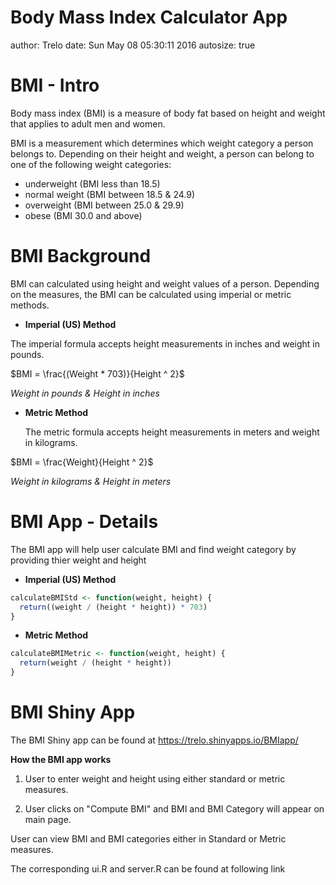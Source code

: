 Body Mass Index Calculator App
========================================================
author: Trelo
date: Sun May 08 05:30:11 2016
autosize: true

BMI - Intro
========================================================

Body mass index (BMI) is a measure of body fat based on height and weight that applies to adult men and women.

BMI is a measurement which determines which weight category a person belongs to. Depending on their height and weight, a person can belong to one of the following weight categories:

-	underweight (BMI less than 18.5)
-	normal weight (BMI between 18.5 & 24.9)
-	overweight (BMI between 25.0 & 29.9)
-	obese (BMI 30.0 and above)

BMI Background
========================================================
BMI can calculated using height and weight values of a person. Depending on the measures, the BMI can be calculated using imperial or metric methods.

- **Imperial (US) Method**

The imperial formula accepts height measurements in inches and weight in pounds.

$BMI = \frac{(Weight * 703)}{Height ^ 2}$

*Weight in pounds & Height in inches*

- **Metric Method**

  The metric formula accepts height measurements in meters and weight in kilograms.

$BMI = \frac{Weight}{Height ^ 2}$

*Weight in kilograms & Height in meters*

BMI App - Details
========================================================
The BMI app will help user calculate BMI and find weight category by providing thier weight and height

- **Imperial (US) Method**


```r
calculateBMIStd <- function(weight, height) {
  return((weight / (height * height)) * 703)
}
```

- **Metric Method**


```r
calculateBMIMetric <- function(weight, height) {
  return(weight / (height * height))
}
```

BMI Shiny App
========================================================
The BMI Shiny app can be found at <https://trelo.shinyapps.io/BMIapp/>

**How the BMI app works**

1. User to enter  weight and height using either standard or metric measures.

2. User clicks on "Compute BMI" and BMI and BMI Category will appear on main page.

User can view BMI and BMI categories either in Standard or Metric measures.

The corresponding ui.R and server.R can be found at following link

